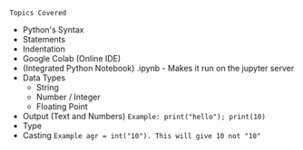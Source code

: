 `Topics Covered`

- Python's Syntax
- Statements
- Indentation
- Google Colab (Online IDE)
- (Integrated Python Notebook) .ipynb - Makes it run on the jupyter server
- Data Types
  - String
  - Number / Integer
  - Floating Point
- Output (Text and Numbers) `Example: print("hello"); print(10)`
- Type
- Casting `Example agr = int("10"). This will give 10 not "10"`
